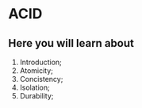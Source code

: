 # ACID

## Here you will learn about

1. Introduction;
2. Atomicity;
3. Concistency;
4. Isolation;
5. Durability;
